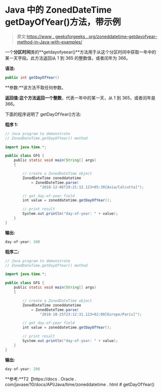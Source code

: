 # Java 中的 ZonedDateTime getDayOfYear()方法，带示例

> 原文:[https://www . geeksforgeeks . org/zoneddatetime-getdayofyear-method-in-Java-with-examples/](https://www.geeksforgeeks.org/zoneddatetime-getdayofyear-method-in-java-with-examples/)

一个**分区时间**类的**getdayofyeear()**方法用于从这个分区时间中获取一年中的某一天字段。此方法返回从 1 到 365 的整数值，或者闰年为 366。

**语法:**

```java
public int getDayOfYear()

```

**参数:**该方法不取任何参数。

**返回值:**这个方法返回一个**整数**，代表一年中的某一天，从 1 到 365，或者闰年是 366。

下面的程序说明了 getDayOfYear()方法:

**程序 1:**

```java
// Java program to demonstrate
// ZonedDateTime.getDayOfYear() method

import java.time.*;

public class GFG {
    public static void main(String[] args)
    {

        // create a ZonedDateTime object
        ZonedDateTime zoneddatetime
            = ZonedDateTime.parse(
                "2018-12-06T19:21:12.123+05:30[Asia/Calcutta]");

        // get day-of-year field
        int value = zoneddatetime.getDayOfYear();

        // print result
        System.out.println("day-of-year: " + value);
    }
}
```

**输出:**

```java
day-of-year: 340

```

**程序二:**

```java
// Java program to demonstrate
// ZonedDateTime.getDayOfYear() method

import java.time.*;

public class GFG {
    public static void main(String[] args)
    {

        // create a ZonedDateTime object
        ZonedDateTime zoneddatetime
            = ZonedDateTime.parse(
                "2018-10-25T23:12:31.123+02:00[Europe/Paris]");

        // get day-of-year field
        int value = zoneddatetime.getDayOfYear();

        // print result
        System.out.println("day-of-year: " + value);
    }
}
```

**输出:**

```java
day-of-year: 298

```

**参考:**T2【https://docs . Oracle . com/javase/10/docs/API/Java/time/zoneddatetime . html # getDayOfYear()